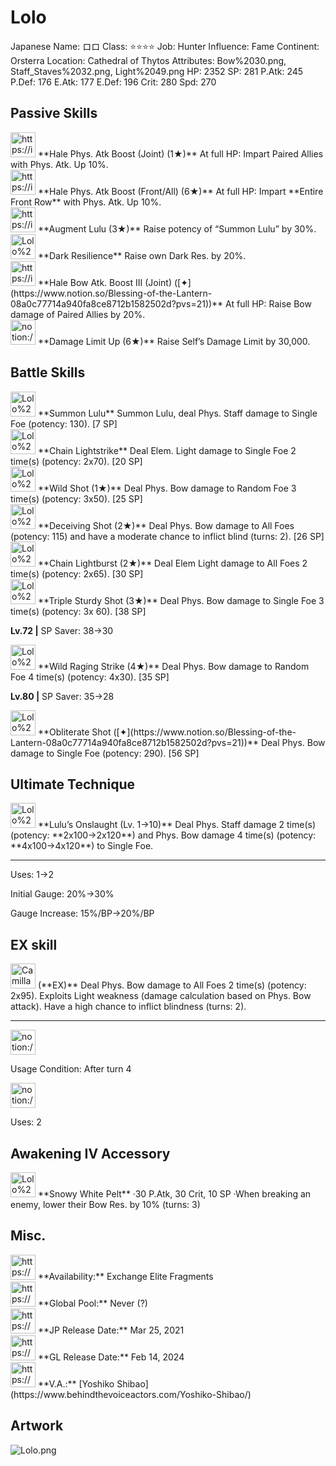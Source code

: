 # Lolo

Japanese Name: ロロ
Class: ⭐️⭐️⭐️⭐️
Job: Hunter
Influence: Fame
Continent: Orsterra
Location: Cathedral of Thytos
Attributes: Bow%2030.png, Staff_Staves%2032.png, Light%2049.png
HP: 2352
SP: 281
P.Atk: 245
P.Def: 176
E.Atk: 177
E.Def: 196
Crit: 280
Spd: 270

## Passive Skills

<aside>
<img src="https://img.game8.jp/6930264/24b55d7577091c0cb934eef83b75b2c5.png/show" alt="https://img.game8.jp/6930264/24b55d7577091c0cb934eef83b75b2c5.png/show" width="40px" /> **Hale Phys. Atk Boost (Joint) (1★)**
At full HP: Impart Paired Allies with Phys. Atk. Up 10%.

<aside>
<img src="https://img.game8.jp/6930264/24b55d7577091c0cb934eef83b75b2c5.png/show" alt="https://img.game8.jp/6930264/24b55d7577091c0cb934eef83b75b2c5.png/show" width="40px" /> **Hale Phys. Atk Boost (Front/All) (6★)**
At full HP: Impart **Entire Front Row** with Phys. Atk. Up 10%.

</aside>

</aside>

<aside>
<img src="https://img.game8.jp/7660378/7d5758b06cbdbbcb9e8dfb8c6cd6faf7.png/show" alt="https://img.game8.jp/7660378/7d5758b06cbdbbcb9e8dfb8c6cd6faf7.png/show" width="40px" /> **Augment Lulu (3★)**
Raise potency of “Summon Lulu” by 30%.

</aside>

<aside>
<img src="Lolo%20bb953a859ce1424aa3108dcc9ac322be/Dark_Resilience.png" alt="Lolo%20bb953a859ce1424aa3108dcc9ac322be/Dark_Resilience.png" width="40px" /> **Dark Resilience**
Raise own Dark Res. by 20%.

</aside>

<aside>
<img src="https://img.game8.jp/6930255/17bbb3a57e1f99256daf824e99d41a44.png/show" alt="https://img.game8.jp/6930255/17bbb3a57e1f99256daf824e99d41a44.png/show" width="40px" /> **Hale Bow Atk. Boost III (Joint) ([✦](https://www.notion.so/Blessing-of-the-Lantern-08a0c77714a940fa8ce8712b1582502d?pvs=21))**
At full HP: Raise Bow damage of Paired Allies by 20%.

</aside>

<aside>
<img src="notion://custom_emoji/2482af5e-3bb7-4af8-a110-df4150e44521/17debbc6-5396-80a6-933a-007af3a7f551" alt="notion://custom_emoji/2482af5e-3bb7-4af8-a110-df4150e44521/17debbc6-5396-80a6-933a-007af3a7f551" width="40px" /> **Damage Limit Up (6★)**
Raise Self’s Damage Limit by 30,000.

</aside>

## Battle Skills

<aside>
<img src="Lolo%20bb953a859ce1424aa3108dcc9ac322be/Summon_Lulu.png" alt="Lolo%20bb953a859ce1424aa3108dcc9ac322be/Summon_Lulu.png" width="40px" /> **Summon Lulu**
Summon Lulu, deal Phys. Staff damage to Single Foe (potency: 130). [7 SP]

</aside>

<aside>
<img src="Lolo%20bb953a859ce1424aa3108dcc9ac322be/Light.png" alt="Lolo%20bb953a859ce1424aa3108dcc9ac322be/Light.png" width="40px" /> **Chain Lightstrike**
Deal Elem. Light damage to Single Foe 2 time(s) (potency: 2x70). [20 SP]

</aside>

<aside>
<img src="Lolo%20bb953a859ce1424aa3108dcc9ac322be/Bow.png" alt="Lolo%20bb953a859ce1424aa3108dcc9ac322be/Bow.png" width="40px" /> **Wild Shot (1★)**
Deal Phys. Bow damage to Random Foe 3 time(s) (potency: 3x50). [25 SP]

</aside>

<aside>
<img src="Lolo%20bb953a859ce1424aa3108dcc9ac322be/Bow%201.png" alt="Lolo%20bb953a859ce1424aa3108dcc9ac322be/Bow%201.png" width="40px" /> **Deceiving Shot (2★)**
Deal Phys. Bow damage to All Foes (potency: 115) and have a moderate chance to inflict blind (turns: 2). [26 SP]

</aside>

<aside>
<img src="Lolo%20bb953a859ce1424aa3108dcc9ac322be/Light%201.png" alt="Lolo%20bb953a859ce1424aa3108dcc9ac322be/Light%201.png" width="40px" /> **Chain Lightburst (2★)**
Deal Elem Light damage to All Foes 2 time(s) (potency: 2x65). [30 SP]

</aside>

<aside>
<img src="Lolo%20bb953a859ce1424aa3108dcc9ac322be/Bow%202.png" alt="Lolo%20bb953a859ce1424aa3108dcc9ac322be/Bow%202.png" width="40px" /> **Triple Sturdy Shot (3★)**
Deal Phys. Bow damage to Single Foe 3 time(s) (potency: 3x 60). [38 SP]

**Lv.72 |** SP Saver: 38→30

</aside>

<aside>
<img src="Lolo%20bb953a859ce1424aa3108dcc9ac322be/Bow%203.png" alt="Lolo%20bb953a859ce1424aa3108dcc9ac322be/Bow%203.png" width="40px" /> **Wild Raging Strike (4★)**
Deal Phys. Bow damage to Random Foe 4 time(s) (potency: 4x30). [35 SP]

**Lv.80 |** SP Saver: 35→28

</aside>

<aside>
<img src="Lolo%20bb953a859ce1424aa3108dcc9ac322be/Bow%203.png" alt="Lolo%20bb953a859ce1424aa3108dcc9ac322be/Bow%203.png" width="40px" /> **Obliterate Shot ([✦](https://www.notion.so/Blessing-of-the-Lantern-08a0c77714a940fa8ce8712b1582502d?pvs=21))**
Deal Phys. Bow damage to Single Foe (potency: 290). [56 SP]

</aside>

## Ultimate Technique

<aside>
<img src="Lolo%20bb953a859ce1424aa3108dcc9ac322be/Summon_Lulu%201.png" alt="Lolo%20bb953a859ce1424aa3108dcc9ac322be/Summon_Lulu%201.png" width="40px" /> **Lulu’s Onslaught (Lv. 1→10)**
Deal Phys. Staff damage 2 time(s) (potency: **2x100→2x120**) and Phys. Bow damage 4 time(s) (potency: **4x100→4x120**) to Single Foe.

---

Uses:
1→2

Initial Gauge:
20%→30%

Gauge Increase:
15%/BP→20%/BP

</aside>

## EX skill

<aside>
<img src="Camilla%2002759ca04d984c6992d810c9c8a7ce26/Bow%204.png" alt="Camilla%2002759ca04d984c6992d810c9c8a7ce26/Bow%204.png" width="40px" /> (**EX)**
Deal Phys. Bow damage to All Foes 2 time(s) (potency: 2x95). Exploits Light weakness (damage calculation based on Phys. Bow attack). Have a high chance to inflict blindness (turns: 2).

---

<aside>
<img src="notion://custom_emoji/2482af5e-3bb7-4af8-a110-df4150e44521/137ebbc6-5396-802c-b9bc-007a54884b6f" alt="notion://custom_emoji/2482af5e-3bb7-4af8-a110-df4150e44521/137ebbc6-5396-802c-b9bc-007a54884b6f" width="40px" />

Usage Condition: After turn 4

</aside>

<aside>
<img src="notion://custom_emoji/2482af5e-3bb7-4af8-a110-df4150e44521/137ebbc6-5396-80ba-9f36-007a936447ac" alt="notion://custom_emoji/2482af5e-3bb7-4af8-a110-df4150e44521/137ebbc6-5396-80ba-9f36-007a936447ac" width="40px" />

Uses: 2

</aside>

</aside>

## Awakening IV Accessory

<aside>
<img src="Lolo%20bb953a859ce1424aa3108dcc9ac322be/Awakening_IV.png" alt="Lolo%20bb953a859ce1424aa3108dcc9ac322be/Awakening_IV.png" width="40px" /> **Snowy White Pelt**
·30 P.Atk, 30 Crit, 10 SP
·When breaking an enemy, lower their Bow Res. by 10% (turns: 3)

</aside>

## Misc.

<aside>
<img src="https://www.notion.so/icons/gift_gray.svg" alt="https://www.notion.so/icons/gift_gray.svg" width="40px" /> **Availability:** Exchange Elite Fragments

</aside>

<aside>
<img src="https://www.notion.so/icons/globe_gray.svg" alt="https://www.notion.so/icons/globe_gray.svg" width="40px" /> **Global Pool:** Never (?)

</aside>

<aside>
<img src="https://www.notion.so/icons/calendar_red.svg" alt="https://www.notion.so/icons/calendar_red.svg" width="40px" /> **JP Release Date:**
Mar 25, 2021

</aside>

<aside>
<img src="https://www.notion.so/icons/calendar_blue.svg" alt="https://www.notion.so/icons/calendar_blue.svg" width="40px" /> **GL Release Date:**
Feb 14, 2024

</aside>

<aside>
<img src="https://www.notion.so/icons/microphone_gray.svg" alt="https://www.notion.so/icons/microphone_gray.svg" width="40px" /> **V.A.:** [Yoshiko Shibao](https://www.behindthevoiceactors.com/Yoshiko-Shibao/)

</aside>

## Artwork

![Lolo.png](Lolo%20bb953a859ce1424aa3108dcc9ac322be/Lolo.png)